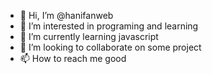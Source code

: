 - 👋 Hi, I’m @hanifanweb
- 👀 I’m interested in programing and learning
- 🌱 I’m currently learning javascript
- 💞️ I’m looking to collaborate on some project
- 📫 How to reach me good

<!---
hanifanweb/hanifanweb is a ✨ special ✨ repository because its `README.md` (this file) appears on your GitHub profile.
You can click the Preview link to take a look at your changes.
--->
